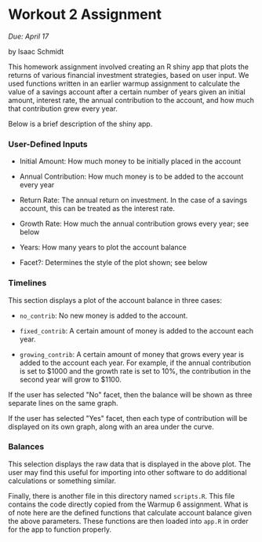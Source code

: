 # Workout 2 Assignment

*Due: April 17*

by Isaac Schmidt

This homework assignment involved creating an R shiny app that plots the returns of various financial investment strategies, based on user input. We used functions written in an earlier warmup assignment to calculate the value of a savings account after a certain number of years given an initial amount, interest rate, the annual contribution to the account, and how much that contribution grew every year.

Below is a brief description of the shiny app.

### User-Defined Inputs

- Initial Amount: How much money to be initially placed in the account

- Annual Contribution: How much money is to be added to the account every year

- Return Rate: The annual return on investment. In the case of a savings account, this can be treated as the interest rate.

- Growth Rate: How much the annual contribution grows every year; see below

- Years: How many years to plot the account balance

- Facet?: Determines the style of the plot shown; see below

### Timelines

This section displays a plot of the account balance in three cases:

- `no_contrib`: No new money is added to the account.

- `fixed_contrib`: A certain amount of money is added to the account each year.

- `growing_contrib`: A certain amount of money that grows every year is added to the account each year. For example, if the annual contribution is set to $1000 and the growth rate is set to 10%, the contribution in the second year will grow to $1100.

If the user has selected "No" facet, then the balance will be shown as three separate lines on the same graph.

If the user has selected "Yes" facet, then each type of contribution will be displayed on its own graph, along with an area under the curve.

### Balances

This selection displays the raw data that is displayed in the above plot. The user may find this useful for importing into other software to do additional calculations or something similar.

Finally, there is another file in this directory named `scripts.R`. This file contains the code directly copied from the Warmup 6 assignment. What is of note here are the defined functions that calculate account balance given the above parameters. These functions are then loaded into `app.R` in order for the app to function properly.
